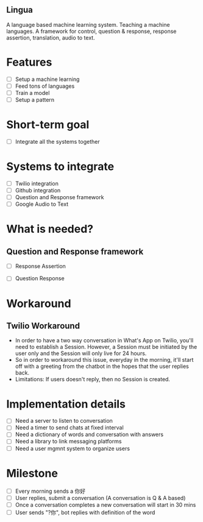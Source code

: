 ## Lingua

A language based machine learning system. Teaching a machine languages. A framework for control, question & response, response assertion, translation, audio to text.

# Features

* [  ] Setup a machine learning
* [  ] Feed tons of languages
* [  ] Train a model
* [  ] Setup a pattern

# Short-term goal

* [  ] Integrate all the systems together

# Systems to integrate

* [  ] Twilio integration
* [  ] Github integration
* [  ] Question and Response framework
* [  ] Google Audio to Text

# What is needed?

## Question and Response framework
* [  ] Response Assertion
* [  ] Question Response


# Workaround

## Twilio Workaround

* In order to have a two way conversation in What's App on Twilio, you'll need to establish a Session. However, a Session must be initiated by the user only and the Session will only live for 24 hours.
* So in order to workaround this issue, everyday in the morning, it'll start off with a greeting from the chatbot in the hopes that the user replies back.
* Limitations: If users doesn't reply, then no Session is created.

# Implementation details

* [  ] Need a server to listen to conversation
* [  ] Need a timer to send chats at fixed interval
* [  ] Need a dictionary of words and conversation with answers
* [  ] Need a library to link messaging platforms
* [  ] Need a user mgmnt system to organize users

# Milestone

* [  ] Every morning sends a 你好
* [  ] User replies, submit a conversation (A conversation is Q & A based)
* [  ] Once a conversation completes a new conversation will start in 30 mins
* [  ] User sends "?你", bot replies with definition of the word